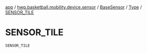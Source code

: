 [app](../../../index.md) / [hwp.basketball.mobility.device.sensor](../../index.md) / [BaseSensor](../index.md) / [Type](index.md) / [SENSOR_TILE](.)

# SENSOR_TILE

`SENSOR_TILE`